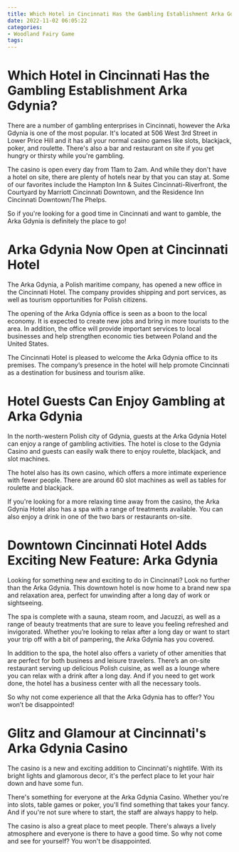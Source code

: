 ```yaml
---
title: Which Hotel in Cincinnati Has the Gambling Establishment Arka Gdynia
date: 2022-11-02 06:05:22
categories:
- Woodland Fairy Game
tags:
---
```



#  Which Hotel in Cincinnati Has the Gambling Establishment Arka Gdynia?

There are a number of gambling enterprises in Cincinnati, however the Arka Gdynia is one of the most popular. It's located at 506 West 3rd Street in Lower Price Hill and it has all your normal casino games like slots, blackjack, poker, and roulette. There's also a bar and restaurant on site if you get hungry or thirsty while you're gambling.

The casino is open every day from 11am to 2am. And while they don't have a hotel on site, there are plenty of hotels near by that you can stay at. Some of our favorites include the Hampton Inn & Suites Cincinnati-Riverfront, the Courtyard by Marriott Cincinnati Downtown, and the Residence Inn Cincinnati Downtown/The Phelps.

So if you're looking for a good time in Cincinnati and want to gamble, the Arka Gdynia is definitely the place to go!

#  Arka Gdynia Now Open at Cincinnati Hotel

The Arka Gdynia, a Polish maritime company, has opened a new office in the Cincinnati Hotel. The company provides shipping and port services, as well as tourism opportunities for Polish citizens.

The opening of the Arka Gdynia office is seen as a boon to the local economy. It is expected to create new jobs and bring in more tourists to the area. In addition, the office will provide important services to local businesses and help strengthen economic ties between Poland and the United States.

The Cincinnati Hotel is pleased to welcome the Arka Gdynia office to its premises. The company’s presence in the hotel will help promote Cincinnati as a destination for business and tourism alike.

#  Hotel Guests Can Enjoy Gambling at Arka Gdynia

In the north-western Polish city of Gdynia, guests at the Arka Gdynia Hotel can enjoy a range of gambling activities. The hotel is close to the Gdynia Casino and guests can easily walk there to enjoy roulette, blackjack, and slot machines.

The hotel also has its own casino, which offers a more intimate experience with fewer people. There are around 60 slot machines as well as tables for roulette and blackjack.

If you're looking for a more relaxing time away from the casino, the Arka Gdynia Hotel also has a spa with a range of treatments available. You can also enjoy a drink in one of the two bars or restaurants on-site.

#  Downtown Cincinnati Hotel Adds Exciting New Feature: Arka Gdynia

Looking for something new and exciting to do in Cincinnati? Look no further than the Arka Gdynia. This downtown hotel is now home to a brand new spa and relaxation area, perfect for unwinding after a long day of work or sightseeing.

The spa is complete with a sauna, steam room, and Jacuzzi, as well as a range of beauty treatments that are sure to leave you feeling refreshed and invigorated. Whether you’re looking to relax after a long day or want to start your trip off with a bit of pampering, the Arka Gdynia has you covered.

In addition to the spa, the hotel also offers a variety of other amenities that are perfect for both business and leisure travelers. There’s an on-site restaurant serving up delicious Polish cuisine, as well as a lounge where you can relax with a drink after a long day. And if you need to get work done, the hotel has a business center with all the necessary tools.

So why not come experience all that the Arka Gdynia has to offer? You won’t be disappointed!

#  Glitz and Glamour at Cincinnati's Arka Gdynia Casino

The casino is a new and exciting addition to Cincinnati's nightlife. With its bright lights and glamorous decor, it's the perfect place to let your hair down and have some fun.

There's something for everyone at the Arka Gdynia Casino. Whether you're into slots, table games or poker, you'll find something that takes your fancy. And if you're not sure where to start, the staff are always happy to help.

The casino is also a great place to meet people. There's always a lively atmosphere and everyone is there to have a good time. So why not come and see for yourself? You won't be disappointed.